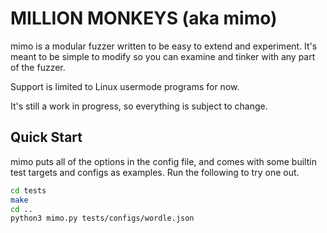 # MILLION MONKEYS (aka mimo)

mimo is a modular fuzzer written to be easy to extend and experiment. It's meant
to be simple to modify so you can examine and tinker with any part of the
fuzzer.

Support is limited to Linux usermode programs for now.

It's still a work in progress, so everything is subject to change.

## Quick Start

mimo puts all of the options in the config file, and comes with some builtin
test targets and configs as examples. Run the following to try one out.

```bash
cd tests
make
cd ..
python3 mimo.py tests/configs/wordle.json
```
